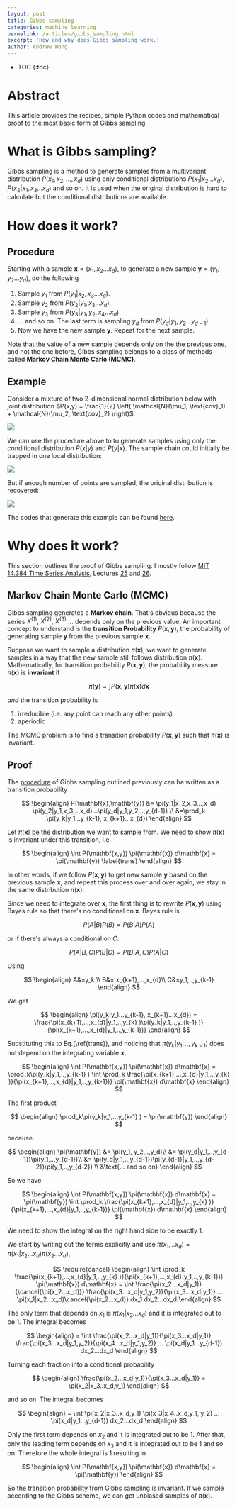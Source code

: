 ```yaml
---
layout: post
title: Gibbs sampling 
categories: machine learning
permalink: /articles/gibbs_sampling.html
excerpt: 'How and why does Gibbs sampling work.'
author: Andrew Wong
---
```



* TOC
{:toc}

# Abstract
This article provides the recipes, simple Python codes and mathematical proof to the most basic form of Gibbs sampling.

# What is Gibbs sampling?
Gibbs sampling is a method to generate samples from a multivariant distribution $P(x_1, x_2, ..., x_d)$ using only conditional distributions $P(x_1|x_2...x_d)$, $P(x_2|x_1, x_3...x_d)$ and so on. It is used when the original distribution is hard to calculate but the conditional distributions are available.

# How does it work?
## Procedure
Starting with a sample $\mathbf{x}=(x_1, x_2...x_d)$, to generate a new sample $\mathbf{y}=(y_1, y_2...y_d)$, do the following

1. Sample $y_1$ from $P(y_1\vert x_2, x_3...x_d)$. 
2. Sample $y_2$ from $P(y_2\vert y_1, x_3...x_d)$. 
3. Sample $y_3$ from $P(y_3\vert y_1, y_2, x_4...x_d)$ 
4. ... and so on. The last term is sampling $y_d$ from $P(y_d\vert y_1, y_2...y_{d-1})$.
5. Now we have the new sample $\mathbf{y}$. Repeat for the next sample.

Note that the value of a new sample depends only on the the previous one, and not the one before, Gibbs sampling belongs to a class of methods called **Markov Chain Monte Carlo (MCMC)**.  

## Example
Consider a mixture of two 2-dimensional normal distribution below with joint distribution $P(x,y) = \frac{1}{2} \left( \mathcal{N}(\mu_1, \text{cov}_1) + \mathcal{N}(\mu_2, \text{cov}_2) \right)$. 

![](/assets/uploads/gibbs/gibbs_actual.png)

We can use the procedure above to to generate samples using only the conditional distribution $P(x\vert y)$ and $P(y\vert x)$. The sample chain could initially be trapped in one local distribution:

![](/assets/uploads/gibbs/gibbs_samples1.png)

But if enough number of points are sampled, the original distribution is recovered:

![](/assets/uploads/gibbs/gibbs_samples2.png)

The codes that generate this example can be found [here](https://github.com/ctawong/Gibbs_sampling_example/blob/master/Gibbs.ipynb).


# Why does it work?

This section outlines the proof of Gibbs sampling. I mostly follow [MIT 14.384 Time Series Analysis](https://ocw.mit.edu/courses/economics/14-384-time-series-analysis-fall-2013/), Lectures [25](https://ocw.mit.edu/courses/economics/14-384-time-series-analysis-fall-2013/lecture-notes/MIT14_384F13_lec25.pdf) and [26](https://ocw.mit.edu/courses/economics/14-384-time-series-analysis-fall-2013/lecture-notes/MIT14_384F13_lec26.pdf).

## Markov Chain Monte Carlo (MCMC)

Gibbs sampling generates a **Markov chain**. That's obvious because the series $X^{(1)}$, $X^{(2)}$, $X^{(3)}$ ... depends only on the previous value. An important concept to understand is the **transition Probability** $P(\mathbf{x}, \mathbf{y})$, the probability of generating sample $\mathbf{y}$ from the previous sample $\mathbf{x}$. 

Suppose we want to sample a distribution $\pi(\mathbf{x})$, we want to generate samples in a way that the new sample still follows distribution $\pi(\mathbf{x})$. Mathematically, for transition probability $P(\mathbf{x}, \mathbf{y})$, the probability measure $\pi(\mathbf{x})$ is **invariant** if

$$
\begin{equation}
\pi(\mathbf{y})=\int P(\mathbf{x}, \mathbf{y}) \pi(\mathbf{x}) d \mathbf{x}
\end{equation}
$$

*and* the transition probability is 
1. irreducible (i.e. any point can reach any other points)
2. aperiodic

The MCMC problem is to find a transition probability $P(\mathbf{x}, \mathbf{y})$ such that $\pi(\mathbf{x})$ is invariant.

## Proof
The [procedure](#procedure) of Gibbs sampling outlined previously can be written as a transition probability   

$$
\begin{align}
P(\mathbf{x},\mathbf{y}) &= \pi(y_1|x_2,x_3,..,x_d) \pi(y_2|y_1,x_3,..,x_d)...\pi(y_d|y_1,y_2,..,y_{d-1})
\\
&=\prod_k \pi(y_k|y_1...y_{k-1}, x_{k+1}...x_{d})
\end{align} 
$$ 

Let $\pi(\mathbf{x})$ be the distribution we want to sample from. We need to show $\pi(\mathbf{x})$ is invariant under this transition, i.e.

$$
\begin{align}
\int P(\mathbf{x,y}) \pi(\mathbf{x}) d\mathbf{x} = \pi(\mathbf{y})
\label{trans}
\end{align}
$$ 

In other words, if we follow $P(\mathbf{x},\mathbf{y})$ to get new sample $\mathbf{y}$ based on the previous sample $\mathbf{x}$, and repeat this process over and over again, we stay in the same distribution $\pi(\mathbf{x})$.

Since we need to integrate over $\mathbf{x}$, the first thing is to rewrite $P(\mathbf{x},\mathbf{y})$ using Bayes rule so that there's no conditional on $\mathbf{x}$. Bayes rule is 

$$
P(A|B) P(B) = P(B |A) P(A)
$$

or if there's always a conditional on $C$:

$$
P(A|B,C) P(B|C) = P(B |A,C) P(A|C)
$$

Using 

$$
\begin{align}
A&=y_k \\
B&= x_{k+1},...,x_{d}\\
C&=y_1,..,y_{k-1} 
\end{align}
$$

We get

$$
\begin{align}
\pi(y_k|y_1...y_{k-1}, x_{k+1}...x_{d}) = \frac{\pi(x_{k+1},...,x_{d}|y_1,..,y_{k} )\pi(y_k|y_1,..,y_{k-1} )}{\pi(x_{k+1},...,x_{d}|y_1,..,y_{k-1})}
\end{align}
$$

Substituting this to Eq.(\ref{trans}), and noticing that $\pi(y_k\vert y_1,..,y_{k-1} )$ does not depend on the integrating variable $\mathbf{x}$, 


$$
\begin{align}
\int P(\mathbf{x,y}) \pi(\mathbf{x}) d\mathbf{x} = \prod_k\pi(y_k|y_1,..,y_{k-1} ) \int \prod_k \frac{\pi(x_{k+1},...,x_{d}|y_1,..,y_{k} )}{\pi(x_{k+1},...,x_{d}|y_1,..,y_{k-1})} \pi(\mathbf{x}) d\mathbf{x}
\end{align}
$$

The first product 

$$
\begin{align}
\prod_k\pi(y_k|y_1,..,y_{k-1} ) = \pi(\mathbf{y})
\end{align}
$$

because 

$$
\begin{align}
\pi(\mathbf{y}) &= \pi(y_1, y_2,..,y_d)\\ 
&= \pi(y_d|y_1,..,y_{d-1})\pi(y_1,..,y_{d-1})\\
&= \pi(y_d|y_1,..,y_{d-1})\pi(y_{d-1}|y_1,..,y_{d-2})\pi(y_1,..,y_{d-2}) \\
&\text{... and so on}
\end{align}
$$

So we have 

$$
\begin{align}
\int P(\mathbf{x,y}) \pi(\mathbf{x}) d\mathbf{x} = \pi(\mathbf{y}) \int \prod_k \frac{\pi(x_{k+1},...,x_{d}|y_1,..,y_{k} )}{\pi(x_{k+1},...,x_{d}|y_1,..,y_{k-1})} \pi(\mathbf{x}) d\mathbf{x}
\end{align}
$$

We need to show the integral on the right hand side to be exactly 1.

We start by writing out the terms explicitly and use $\pi(x_1,..x_d) = \pi(x_1\vert x_2...x_d)\pi(x_2...x_d)$,

$$
\require{cancel}
\begin{align}
\int \prod_k \frac{\pi(x_{k+1},...,x_{d}|y_1,..,y_{k} )}{\pi(x_{k+1},...,x_{d}|y_1,..,y_{k-1})} \pi(\mathbf{x}) d\mathbf{x} = \int \frac{\pi(x_2...x_d|y_1)}{\cancel{\pi(x_2...x_d)}} \frac{\pi(x_3...x_d|y_1,y_2)}{\pi(x_3...x_d|y_1)} ... \pi(x_1|x_2...x_d)\cancel{\pi(x_2...x_d)} dx_1 dx_2...dx_d
\end{align}
$$

The only term that depends on $x_1$ is  $\pi(x_1\vert x_2...x_d)$ and it is integrated out to be 1. The integral becomes

$$
\begin{align}
= \int \frac{\pi(x_2...x_d|y_1)}{\pi(x_3...x_d|y_1)} \frac{\pi(x_3...x_d|y_1,y_2)}{\pi(x_4...x_d|y_1,y_2)} ... \pi(x_d|y_1...y_{d-1}) dx_2...dx_d
\end{align}
$$

Turning each fraction into a conditional probability

$$
\begin{align}
\frac{\pi(x_2...x_d|y_1)}{\pi(x_3...x_d|y_1)} = \pi(x_2|x_3..x_d,y_1)
\end{align}
$$

and so on. The integral becomes

$$
\begin{align}
= \int \pi(x_2|x_3..x_d,y_1) \pi(x_3|x_4..x_d,y_1, y_2) ... \pi(x_d|y_1...y_{d-1}) dx_2...dx_d
\end{align}
$$

Only the first term depends on $x_2$ and it is integrated out to be 1. After that, only the leading term depends on $x_3$ and it is integrated out to be 1 and so on. Therefore the whole integral is 1 resulting in 

$$
\begin{align}
\int P(\mathbf{x,y}) \pi(\mathbf{x}) d\mathbf{x} = \pi(\mathbf{y})
\end{align}
$$

So the transition probability from Gibbs sampling is invariant. If we sample according to the Gibbs scheme, we can get unbiased samples of $\pi(\mathbf{x})$.
